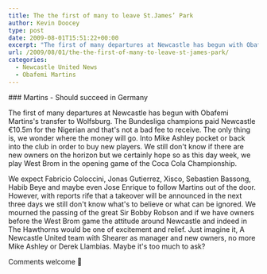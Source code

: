 ```yaml
---
title: The the first of many to leave St.James’ Park
author: Kevin Doocey
type: post
date: 2009-08-01T15:51:22+00:00
excerpt: "The first of many departures at Newcastle has begun with Obafemi Martins's transfer to Wolfsburg."
url: /2009/08/01/the-the-first-of-many-to-leave-st-james-park/
categories:
  - Newcastle United News
  - Obafemi Martins
---
```


### Martins - Should succeed in Germany

The first of many departures at Newcastle has begun with Obafemi Martins's transfer to Wolfsburg. The Bundesliga champions paid Newcastle €10.5m for the Nigerian and that's not a bad fee to receive. The only thing is, we wonder where the money will go. Into Mike Ashley pocket or back into the club in order to buy new players. We still don't know if there are new owners on the horizon but we certainly hope so as this day week, we play West Brom in the opening game of the Coca Cola Championship.

We expect Fabricio Coloccini, Jonas Gutierrez, Xisco, Sebastien Bassong, Habib Beye and maybe even Jose Enrique to follow Martins out of the door. However, with reports rife that a takeover will be announced in the next three days we still don't know what's to believe or what can be ignored. We mourned the passing of the great Sir Bobby Robson and if we have owners before the West Brom game the attitude around Newcastle and indeed in The Hawthorns would be one of excitement and relief. Just imagine it, A Newcastle United team with Shearer as manager and new owners, no more Mike Ashley or Derek Llambias. Maybe it's too much to ask?

Comments welcome 🙂
